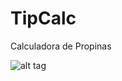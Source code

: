 # TipCalc
Calculadora de Propinas

![alt tag](https://lh3.googleusercontent.com/R2k6Sx9Ky5TnLXJESm2509bgXiuY7yx4xlJ6FzNxaLHdjZCwyo8exQBmwuFfq47zCYbBGSH59G5f7f6U13Z7Sb0PfpEU6_Ndz3Irj1Q8doLVP0qvtZkX9Z4_c08MXE8GV1FT1ua4-XWdI_05jaXKjXWYwDTciezKHLs5Hlo-VF-k8QyF8hVP7LNXmpuYzRiKfI0gmzE139VBpHvvf_LzSMcPrPOPakdZ5M1bbJc470__lbk_PsV7jV7fVMXOBRQ_OYMoJQUfUDaG6qrQzcBceDwXp54nhI6lSTSFuUo9lChj1LmyEhE4xpGM3wfi585eHTs7OHi58XVaY_PZ8wyPqGxXDNshK8_A3xrALli6dYYIev9wbzdAp5Bywf_O4CQ4TuKDAkFzGQAX0lJx_Bk-gzS5qY5n-JgI5Um3gU5QLa7LvkJk6hXdb2bxtQQTLYxqPBvwiy3MsAxs3INQcchabxJWGNd5-fiwSEFFoOUCowX-JZsKRXPsx6X6ArhNW9sSJX3q-NPTi0LpN39YzpfKjHhHeZs7Ve4Gl_c5j3LPgL_67BM9AJa4uzj1lPFZ5-3-7RQ-uAj6RAXKZPI7SVyBdG0a_hJRqeHE=w381-h677-no)
